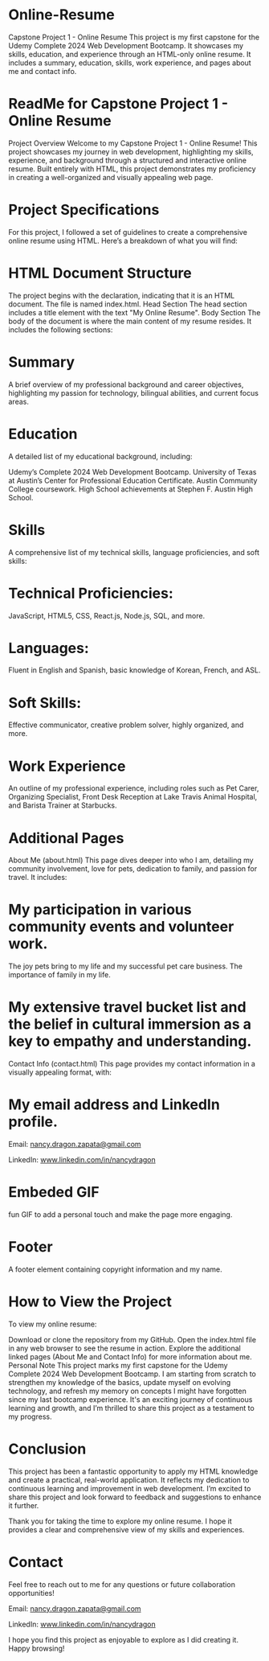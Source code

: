 # Online-Resume
 Capstone Project 1 - Online Resume This project is my first capstone for the Udemy Complete 2024 Web Development Bootcamp. It showcases my skills, education, and experience through an HTML-only online resume. It includes a summary, education, skills, work experience, and pages about me and contact info.

# ReadMe for Capstone Project 1 - Online Resume
Project Overview
Welcome to my Capstone Project 1 - Online Resume! This project showcases my journey in web development, highlighting my skills, experience, and background through a structured and interactive online resume. Built entirely with HTML, this project demonstrates my proficiency in creating a well-organized and visually appealing web page.

# Project Specifications
For this project, I followed a set of guidelines to create a comprehensive online resume using HTML. Here’s a breakdown of what you will find:

# HTML Document Structure
The project begins with the <!DOCTYPE html> declaration, indicating that it is an HTML document.
The file is named index.html.
Head Section
The head section includes a title element with the text "My Online Resume".
Body Section
The body of the document is where the main content of my resume resides. It includes the following sections:

# Summary
A brief overview of my professional background and career objectives, highlighting my passion for technology, bilingual abilities, and current focus areas.

# Education
A detailed list of my educational background, including:

Udemy’s Complete 2024 Web Development Bootcamp.
University of Texas at Austin’s Center for Professional Education Certificate.
Austin Community College coursework.
High School achievements at Stephen F. Austin High School.
# Skills
A comprehensive list of my technical skills, language proficiencies, and soft skills:

# Technical Proficiencies:
JavaScript, HTML5, CSS, React.js, Node.js, SQL, and more.
# Languages:
 Fluent in English and Spanish, basic knowledge of Korean, French, and ASL.
# Soft Skills: 
Effective communicator, creative problem solver, highly organized, and more.
# Work Experience
An outline of my professional experience, including roles such as Pet Carer, Organizing Specialist, Front Desk Reception at Lake Travis Animal Hospital, and Barista Trainer at Starbucks.

# Additional Pages
About Me (about.html)
This page dives deeper into who I am, detailing my community involvement, love for pets, dedication to family, and passion for travel. It includes:

# My participation in various community events and volunteer work.
The joy pets bring to my life and my successful pet care business.
The importance of family in my life.
# My extensive travel bucket list and the belief in cultural immersion as a key to empathy and understanding.
Contact Info (contact.html)
This page provides my contact information in a visually appealing format, with:

# My email address and LinkedIn profile.
Email: nancy.dragon.zapata@gmail.com

LinkedIn: www.linkedin.com/in/nancydragon

# Embeded GIF
fun GIF to add a personal touch and make the page more engaging.
# Footer
A footer element containing copyright information and my name.

# How to View the Project
To view my online resume:

Download or clone the repository from my GitHub.
Open the index.html file in any web browser to see the resume in action.
Explore the additional linked pages (About Me and Contact Info) for more information about me.
Personal Note
This project marks my first capstone for the Udemy Complete 2024 Web Development Bootcamp. I am starting from scratch to strengthen my knowledge of the basics, update myself on evolving technology, and refresh my memory on concepts I might have forgotten since my last bootcamp experience. It's an exciting journey of continuous learning and growth, and I’m thrilled to share this project as a testament to my progress.

# Conclusion
This project has been a fantastic opportunity to apply my HTML knowledge and create a practical, real-world application. It reflects my dedication to continuous learning and improvement in web development. I’m excited to share this project and look forward to feedback and suggestions to enhance it further.

Thank you for taking the time to explore my online resume. I hope it provides a clear and comprehensive view of my skills and experiences.

# Contact
Feel free to reach out to me for any questions or future collaboration opportunities!

Email: nancy.dragon.zapata@gmail.com

LinkedIn: www.linkedin.com/in/nancydragon

I hope you find this project as enjoyable to explore as I did creating it. Happy browsing!
